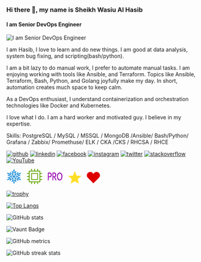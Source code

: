 ### Hi there 👋, my name is Sheikh Wasiu Al Hasib
#### I am Senior DevOps Engineer
![I am Senior DevOps Engineer](https://media.licdn.com/dms/image/D5616AQHWOQijZFUzpA/profile-displaybackgroundimage-shrink_350_1400/0/1689536496253?e=1724889600&v=beta&t=1FzAKT7TFN9pImHA4UrTFBVYv0fRbvHRfJIX9OVPHvA)

I am Hasib, I love to learn and do new things. I am good at data analysis, system bug fixing, and scripting(bash/python). 

I am a bit lazy to do manual work, I prefer to automate manual tasks. I am enjoying working with tools like Ansible, and Terraform. Topics like Ansible, Terraform, Bash, Python, and Golang joyfully make my day. In short, automation creates much space to keep calm.

As a DevOps enthusiast, I understand containerization and orchestration technologies like Docker and Kubernetes.

I love what I do. I am a hard worker and motivated guy. I believe in my expertise. 

Skills: PostgreSQL / MySQL / MSSQL / MongoDB /Ansible/ Bash/Python/ Grafana / Zabbix/ Promethuse/ ELK / CKA /CKS / RHCSA / RHCE



[<img src='https://cdn.jsdelivr.net/npm/simple-icons@3.0.1/icons/github.svg' alt='github' height='40'>](https://github.com/wasiualhasib)  [<img src='https://cdn.jsdelivr.net/npm/simple-icons@3.0.1/icons/linkedin.svg' alt='linkedin' height='40'>](https://www.linkedin.com/in/wasiualhasib/)  [<img src='https://cdn.jsdelivr.net/npm/simple-icons@3.0.1/icons/facebook.svg' alt='facebook' height='40'>](https://www.facebook.com/wasiualhasib)  [<img src='https://cdn.jsdelivr.net/npm/simple-icons@3.0.1/icons/instagram.svg' alt='instagram' height='40'>](https://www.instagram.com/wasiualhasib/)  [<img src='https://cdn.jsdelivr.net/npm/simple-icons@3.0.1/icons/twitter.svg' alt='twitter' height='40'>](https://twitter.com/wasiualhasib)  [<img src='https://cdn.jsdelivr.net/npm/simple-icons@3.0.1/icons/stackoverflow.svg' alt='stackoverflow' height='40'>](https://stackoverflow.com/users/wasiualhasib)  [<img src='https://cdn.jsdelivr.net/npm/simple-icons@3.0.1/icons/youtube.svg' alt='YouTube' height='40'>](https://www.youtube.com/channel/wasiualhasib)  

<a href='https://archiveprogram.github.com/'><img src='https://raw.githubusercontent.com/acervenky/animated-github-badges/master/assets/acbadge.gif' width='40' height='40'></a> <a href='https://docs.github.com/en/developers'><img src='https://raw.githubusercontent.com/acervenky/animated-github-badges/master/assets/devbadge.gif' width='40' height='40'></a> <a href='https://github.com/pricing'><img src='https://raw.githubusercontent.com/acervenky/animated-github-badges/master/assets/pro.gif' width='40' height='40'></a> <a href='https://stars.github.com/'><img src='https://raw.githubusercontent.com/acervenky/animated-github-badges/master/assets/starbadge.gif' width='35' height='35'></a> <a href='https://docs.github.com/en/github/supporting-the-open-source-community-with-github-sponsors'><img src='https://raw.githubusercontent.com/acervenky/animated-github-badges/master/assets/sponsorbadge.gif' width='35' height='35'></a> 

[![trophy](https://github-profile-trophy.vercel.app/?username=wasiualhasib)](https://github.com/ryo-ma/github-profile-trophy)

[![Top Langs](https://github-readme-stats.vercel.app/api/top-langs/?username=wasiualhasib)](https://github.com/anuraghazra/github-readme-stats)

![GitHub stats](https://github-readme-stats.vercel.app/api?username=wasiualhasib&show_icons=true&count_private=true)  

![Vaunt Badge](https://api.vaunt.dev/v1/github/entities/wasiualhasib/contributions?format=svg&private=true)  

![GitHub metrics](https://metrics.lecoq.io/wasiualhasib)  

![GitHub streak stats](https://streak-stats.demolab.com/?user=wasiualhasib)  

